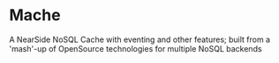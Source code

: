 # Mache
A NearSide NoSQL Cache with eventing and other features; built from a 'mash'-up of OpenSource technologies for multiple NoSQL backends

